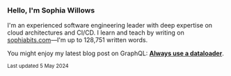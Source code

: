 ### Hello, I'm Sophia Willows

I'm an experienced software engineering leader with deep expertise on cloud architectures and CI/CD. I learn and teach by writing on [sophiabits.com](https://sophiabits.com/blog)—I'm up to 128,751 written words.

You might enjoy my latest blog post on GraphQL: **[Always use a dataloader](https://sophiabits.com/blog/always-use-a-dataloader)**.

<sub>Last updated 5 May 2024</sub>
